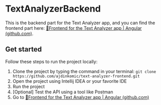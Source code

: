 # TextAnalyzerBackend

This is the backend part for the Text Analyzer app, and you can find the frontend part here: [📝Frontend for the Text Analyzer app | Angular (github.com)](https://github.com/ajdinkomic/text-analyzer-frontend).

## Get started

Follow these steps to run the project locally:

1. Clone the project by typing the command in your terminal: `git clone https://github.com/ajdinkomic/text-analyzer-frontend.git`
2. Open the project using Intellij IDEA or your favorite IDE
3. Run the project
4. [Optional] Test the API using a tool like Postman
5. Go to [📝Frontend for the Text Analyzer app | Angular (github.com)](https://github.com/ajdinkomic/text-analyzer-frontend)
